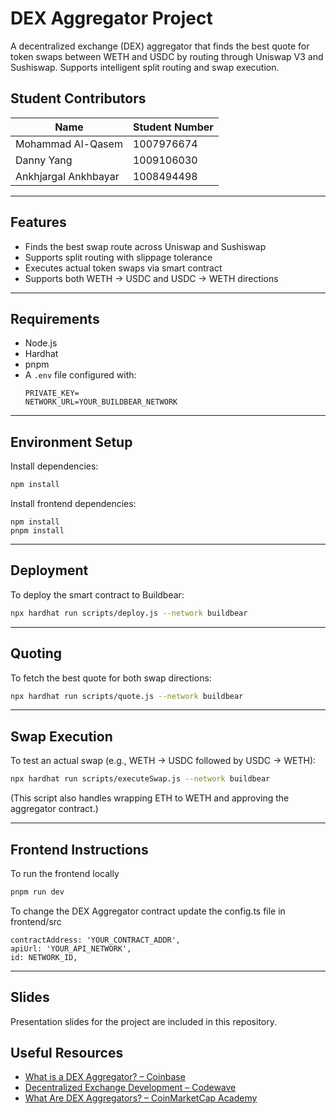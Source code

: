 # DEX Aggregator Project

A decentralized exchange (DEX) aggregator that finds the best quote for token swaps between WETH and USDC by routing through Uniswap V3 and Sushiswap. Supports intelligent split routing and swap execution.

## Student Contributors

| Name               | Student Number     |
|--------------------|---------------------|
| Mohammad Al-Qasem  | 1007976674          |
| Danny Yang         | 1009106030          |
| Ankhjargal Ankhbayar | 1008494498       |

---

## Features
- Finds the best swap route across Uniswap and Sushiswap
- Supports split routing with slippage tolerance
- Executes actual token swaps via smart contract
- Supports both WETH → USDC and USDC → WETH directions

---

## Requirements
- Node.js
- Hardhat
- pnpm
- A `.env` file configured with:
  ```env
  PRIVATE_KEY=
  NETWORK_URL=YOUR_BUILDBEAR_NETWORK
  ```

---

## Environment Setup

Install dependencies:
```bash
npm install
```

Install frontend dependencies:
```
npm install
pnpm install
```

---

## Deployment
To deploy the smart contract to Buildbear:
```bash
npx hardhat run scripts/deploy.js --network buildbear
```

---

## Quoting
To fetch the best quote for both swap directions:
```bash
npx hardhat run scripts/quote.js --network buildbear
```

---

## Swap Execution
To test an actual swap (e.g., WETH → USDC followed by USDC → WETH):
```bash
npx hardhat run scripts/executeSwap.js --network buildbear
```
(This script also handles wrapping ETH to WETH and approving the aggregator contract.)

---

## Frontend Instructions 
To run the frontend locally
```bash
pnpm run dev
```

To change the DEX Aggregator contract update the config.ts file in frontend/src
```
contractAddress: 'YOUR_CONTRACT_ADDR',
apiUrl: 'YOUR_API_NETWORK',
id: NETWORK_ID,
```

---

## Slides

Presentation slides for the project are included in this repository.

## Useful Resources
- [What is a DEX Aggregator? – Coinbase](https://www.coinbase.com/learn/crypto-glossary/what-is-a-dex-aggregator)
- [Decentralized Exchange Development – Codewave](https://codewave.com/insights/decentralized-exchange-development/)
- [What Are DEX Aggregators? – CoinMarketCap Academy](https://coinmarketcap.com/academy/article/what-are-dex-aggregators-a-deep-dive-by-1inch)